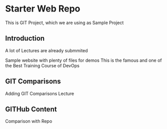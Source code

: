 # Starter Web Repo

This is GIT Project, which we are using as Sample Project

## Introduction
A lot of Lectures are already submmited

Sample website with plenty of files for demos
This is the famous and one of the Best Training Course of
DevOps

## GIT Comparisons
Adding GIT Comparisons Lecture

## GITHub Content
Comparison with Repo
